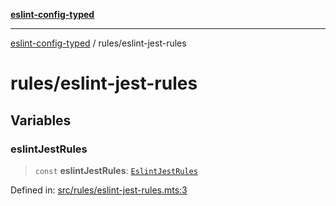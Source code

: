 [**eslint-config-typed**](../README.md)

---

[eslint-config-typed](../README.md) / rules/eslint-jest-rules

# rules/eslint-jest-rules

## Variables

### eslintJestRules

> `const` **eslintJestRules**: [`EslintJestRules`](../types/rules/eslint-jest-rules.md#eslintjestrules)

Defined in: [src/rules/eslint-jest-rules.mts:3](https://github.com/noshiro-pf/eslint-config-typed/blob/main/src/rules/eslint-jest-rules.mts#L3)
